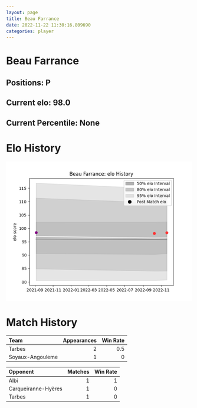 ```yaml
---  
layout: page  
title: Beau Farrance  
date: 2022-11-22 11:30:16.809690  
categories: player  
---
```

# Beau Farrance

## Positions: P

## Current elo: 98.0

## Current Percentile: None

# Elo History


![elo history](history_BeauFarrance.png)
# Match History


| Team             |   Appearances |   Win Rate |
|:-----------------|--------------:|-----------:|
| Tarbes           |             2 |        0.5 |
| Soyaux-Angouleme |             1 |        0   |

| Opponent            |   Matches |   Win Rate |
|:--------------------|----------:|-----------:|
| Albi                |         1 |          1 |
| Carqueiranne-Hyères |         1 |          0 |
| Tarbes              |         1 |          0 |